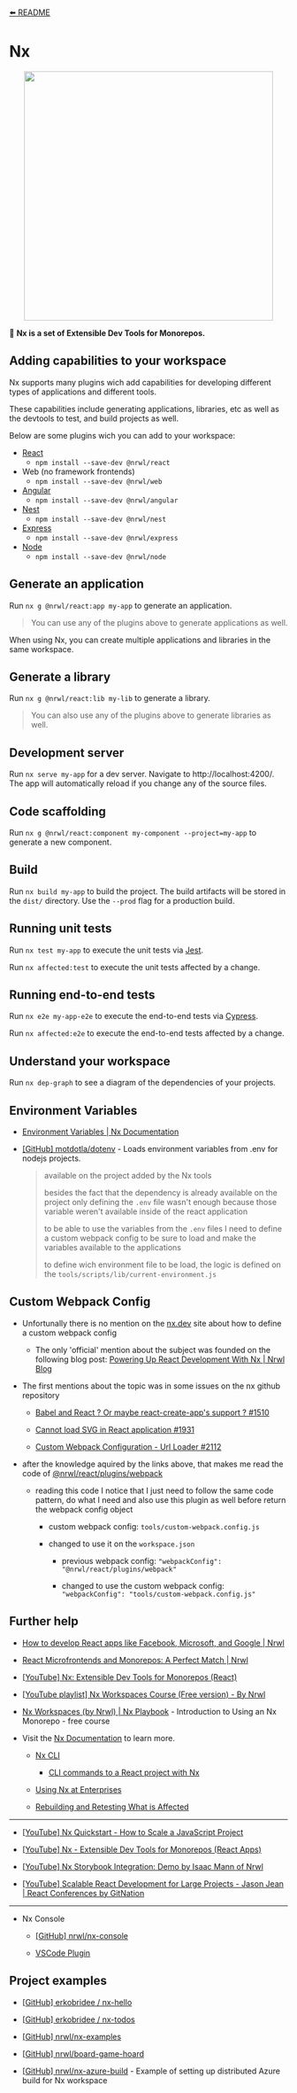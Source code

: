 [⬅️ README](../README.md)

# Nx

<p align="center"><img src="https://raw.githubusercontent.com/nrwl/nx/master/nx-logo.png" width="450"></p>

🔎 **Nx is a set of Extensible Dev Tools for Monorepos.**

## Adding capabilities to your workspace

Nx supports many plugins wich add capabilities for developing different types of applications and different tools.

These capabilities include generating applications, libraries, etc as well as the devtools to test, and build projects as well.

Below are some plugins wich you can add to your workspace:

- [React](https://reactjs.org)
  - `npm install --save-dev @nrwl/react`
- Web (no framework frontends)
  - `npm install --save-dev @nrwl/web`
- [Angular](https://angular.io)
  - `npm install --save-dev @nrwl/angular`
- [Nest](https://nestjs.com)
  - `npm install --save-dev @nrwl/nest`
- [Express](https://expressjs.com)
  - `npm install --save-dev @nrwl/express`
- [Node](https://nodejs.org)
  - `npm install --save-dev @nrwl/node`

## Generate an application

Run `nx g @nrwl/react:app my-app` to generate an application.

> You can use any of the plugins above to generate applications as well.

When using Nx, you can create multiple applications and libraries in the same workspace.

## Generate a library

Run `nx g @nrwl/react:lib my-lib` to generate a library.

> You can also use any of the plugins above to generate libraries as well.

## Development server

Run `nx serve my-app` for a dev server. Navigate to http://localhost:4200/. The app will automatically reload if you change any of the source files.

## Code scaffolding

Run `nx g @nrwl/react:component my-component --project=my-app` to generate a new component.

## Build

Run `nx build my-app` to build the project. The build artifacts will be stored in the `dist/` directory. Use the `--prod` flag for a production build.

## Running unit tests

Run `nx test my-app` to execute the unit tests via [Jest](https://jestjs.io).

Run `nx affected:test` to execute the unit tests affected by a change.

## Running end-to-end tests

Run `nx e2e my-app-e2e` to execute the end-to-end tests via [Cypress](https://www.cypress.io).

Run `nx affected:e2e` to execute the end-to-end tests affected by a change.

## Understand your workspace

Run `nx dep-graph` to see a diagram of the dependencies of your projects.

## Environment Variables

- [Environment Variables | Nx Documentation](https://nx.dev/react/guides/environment-variables)

- [[GitHub] motdotla/dotenv](https://github.com/motdotla/dotenv) - Loads environment variables from .env for nodejs projects.

  > available on the project added by the Nx tools
  >
  > besides the fact that the dependency is already available on the project only defining the `.env` file wasn't enough because those variable weren't available inside of the react application
  >
  > to be able to use the variables from the `.env` files I need to define a custom webpack config to be sure to load and make the variables available to the applications
  >
  > to define wich environment file to be load, the logic is defined on the `tools/scripts/lib/current-environment.js`

## Custom Webpack Config

- Unfortunally there is no mention on the [nx.dev](https://nx.dev/) site about how to define a custom webpack config

  - The only 'official' mention about the subject was founded on the following blog post: [Powering Up React Development With Nx | Nrwl Blog](https://blog.nrwl.io/powering-up-react-development-with-nx-cf0a9385dbec)

- The first mentions about the topic was in some issues on the nx github repository

  - [Babel and React ? Or maybe react-create-app's support ? #1510](https://github.com/nrwl/nx/issues/1510#issuecomment-504605552)

  - [Cannot load SVG in React application #1931](https://github.com/nrwl/nx/issues/1931)

  - [Custom Webpack Configuration - Url Loader #2112](https://github.com/nrwl/nx/issues/2112)

- after the knowledge aquired by the links above, that makes me read the code of [@nrwl/react/plugins/webpack](https://github.com/nrwl/nx/blob/master/packages/react/plugins/webpack.ts)

  - reading this code I notice that I just need to follow the same code pattern, do what I need and also use this plugin as well before return the webpack config object

    - custom webpack config: `tools/custom-webpack.config.js`

    - changed to use it on the `workspace.json`

      - previous webpack config: `"webpackConfig": "@nrwl/react/plugins/webpack"`

      - changed to use the custom webpack config: `"webpackConfig": "tools/custom-webpack.config.js"`

## Further help

- [How to develop React apps like Facebook, Microsoft, and Google | Nrwl](https://blog.nrwl.io/how-to-develop-react-apps-like-facebook-microsoft-and-google-bdcafcfbc9be)

- [React Microfrontends and Monorepos: A Perfect Match | Nrwl](https://blog.nrwl.io/monorepos-and-react-microfrontends-a-perfect-match-d49dca64489a)

- [[YouTube] Nx: Extensible Dev Tools for Monorepos (React)](https://www.youtube.com/watch?v=E188J7E_MDU)

- [[YouTube playlist] Nx Workspaces Course (Free version) - By Nrwl](https://www.youtube.com/watch?v=2mYLe9Kp9VM&list=PLakNactNC1dH38AfqmwabvOszDmKriGco)

- [Nx Workspaces (by Nrwl) | Nx Playbook](https://nxplaybook.com/p/nx-workspaces) - Introduction to Using an Nx Monorepo - free course

- Visit the [Nx Documentation](https://nx.dev) to learn more.

  - [Nx CLI](https://nx.dev/react/guides/cli)

    - [CLI commands to a React project with Nx](https://nx.dev/react/api/home)

  - [Using Nx at Enterprises](https://nx.dev/react/guides/monorepo-nx-enterprise)

  - [Rebuilding and Retesting What is Affected](https://nx.dev/react/guides/monorepo-affected)

---

- [[YouTube] Nx Quickstart - How to Scale a JavaScript Project](https://www.youtube.com/watch?v=VUyBY72mwrQ)

- [[YouTube] Nx - Extensible Dev Tools for Monorepos (React Apps)](https://www.youtube.com/watch?v=Jxh_--FeJeY)

- [[YouTube] Nx Storybook Integration: Demo by Isaac Mann of Nrwl](https://www.youtube.com/watch?v=sFpqyjT7u4s)

- [[YouTube] Scalable React Development for Large Projects - Jason Jean | React Conferences by GitNation](https://www.youtube.com/watch?v=Lr-u2ALSEQg)

---

- Nx Console

  - [[GitHub] nrwl/nx-console](https://github.com/nrwl/nx-console)

  - [VSCode Plugin](https://marketplace.visualstudio.com/items?itemName=nrwl.angular-console)

## Project examples

- [[GitHub] erkobridee / nx-hello](https://github.com/erkobridee/nx-hello)

- [[GitHub] erkobridee / nx-todos](https://github.com/erkobridee/nx-todos)

- [[GitHub] nrwl/nx-examples](https://github.com/nrwl/nx-examples)

- [[GitHub] nrwl/board-game-hoard](https://github.com/nrwl/board-game-hoard)

- [[GitHub] nrwl/nx-azure-build](https://github.com/nrwl/nx-azure-build) - Example of setting up distributed Azure build for Nx workspace
